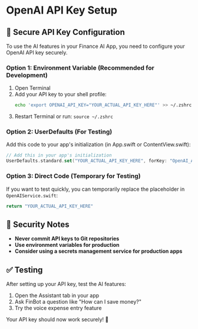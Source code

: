 # OpenAI API Key Setup

## 🔐 Secure API Key Configuration

To use the AI features in your Finance AI App, you need to configure your OpenAI API key securely.

### Option 1: Environment Variable (Recommended for Development)

1. Open Terminal
2. Add your API key to your shell profile:
   ```bash
   echo 'export OPENAI_API_KEY="YOUR_ACTUAL_API_KEY_HERE"' >> ~/.zshrc
   ```
3. Restart Terminal or run: `source ~/.zshrc`

### Option 2: UserDefaults (For Testing)

Add this code to your app's initialization (in App.swift or ContentView.swift):

```swift
// Add this in your app's initialization
UserDefaults.standard.set("YOUR_ACTUAL_API_KEY_HERE", forKey: "OpenAI_API_Key")
```

### Option 3: Direct Code (Temporary for Testing)

If you want to test quickly, you can temporarily replace the placeholder in `OpenAIService.swift`:

```swift
return "YOUR_ACTUAL_API_KEY_HERE"
```

## 🚨 Security Notes

- **Never commit API keys to Git repositories**
- **Use environment variables for production**
- **Consider using a secrets management service for production apps**

## ✅ Testing

After setting up your API key, test the AI features:

1. Open the Assistant tab in your app
2. Ask FinBot a question like "How can I save money?"
3. Try the voice expense entry feature

Your API key should now work securely! 🎉
